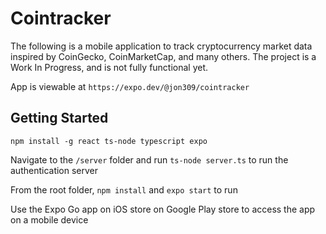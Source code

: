 # Cointracker

The following is a mobile application to track cryptocurrency market data inspired by CoinGecko, CoinMarketCap, and many others. The project is a Work In Progress, and is not fully functional yet. 

App is viewable at `https://expo.dev/@jon309/cointracker`

## Getting Started

```
npm install -g react ts-node typescript expo
```

Navigate to the `/server` folder and run `ts-node server.ts` to run the authentication server

From the root folder, `npm install` and `expo start` to run

Use the Expo Go app on iOS store on Google Play store to access the app on a mobile device
